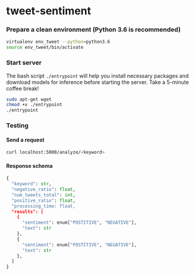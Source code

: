 # tweet-sentiment

### Prepare a clean environment (Python 3.6 is recommended)
```bash
virtualenv env_tweet --python=python3.6
source env_tweet/bin/activate
```

### Start server
The bash script `./entrypoint` will help you install necessary packages and download models for inference before starting the server. Take a 5-minute coffee break!
```bash
sudo apt-get wget
chmod +x ./entrypoint
./entrypoint
```

### Testing
#### Send a request
```bash
curl localhost:5000/analyze/<keyword>
```
#### Response schema
```python
{
  "keyword": str,
  "negative_ratio": float,
  "num_tweets_total": int,
  "positive_ratio": float,
  "processing_time: float,
  "results": [
    {
      "sentiment": enum["POSTITIVE", "NEGATIVE"],
      "text": str
    },
    {
      "sentiment": enum["POSTITIVE", "NEGATIVE"],
      "text": str
    },
  ]
}
```
